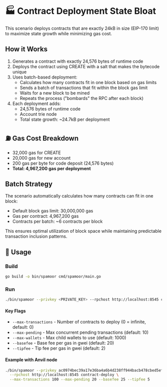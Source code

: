 # 🏭 Contract Deployment State Bloat

This scenario deploys contracts that are exactly 24kB in size (EIP-170 limit) to maximize state growth while minimizing gas cost.

## How it Works

1. Generates a contract with exactly 24,576 bytes of runtime code
2. Deploys the contract using CREATE with a salt that makes the bytecode unique
3. Uses batch-based deployment:
   - Calculates how many contracts fit in one block based on gas limits
   - Sends a batch of transactions that fit within the block gas limit
   - Waits for a new block to be mined
   - Repeats the process ("bombards" the RPC after each block)
4. Each deployment adds:
   - 24,576 bytes of runtime code
   - Account trie node
   - Total state growth: ~24.7kB per deployment

## ⛽ Gas Cost Breakdown

- 32,000 gas for CREATE
- 20,000 gas for new account
- 200 gas per byte for code deposit (24,576 bytes)
- **Total: 4,967,200 gas per deployment**

## Batch Strategy

The scenario automatically calculates how many contracts can fit in one block:
- Default block gas limit: 30,000,000 gas
- Gas per contract: 4,967,200 gas
- Contracts per batch: ~6 contracts per block

This ensures optimal utilization of block space while maintaining predictable transaction inclusion patterns.

## 🚀 Usage

### Build
```bash
go build -o bin/spamoor cmd/spamoor/main.go
```

### Run
```bash
./bin/spamoor --privkey <PRIVATE_KEY> --rpchost http://localhost:8545 contract-deploy [flags]
```

#### Key Flags
- `--max-transactions` - Number of contracts to deploy (0 = infinite, default: 0)
- `--max-pending` - Max concurrent pending transactions (default: 10)
- `--max-wallets` - Max child wallets to use (default: 1000)
- `--basefee` - Base fee per gas in gwei (default: 20)
- `--tipfee` - Tip fee per gas in gwei (default: 2)

#### Example with Anvil node
```bash
./bin/spamoor --privkey ac0974bec39a17e36ba4a6b4d238ff944bacb478cbed5efcae784d7bf4f2ff80 \
  --rpchost http://localhost:8545 contract-deploy \
  --max-transactions 100 --max-pending 20 --basefee 25 --tipfee 5
``` 